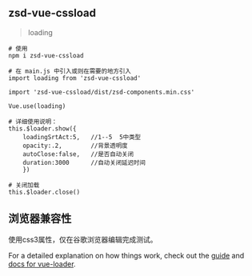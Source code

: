 ## zsd-vue-cssload

> loading


```
# 使用 
npm i zsd-vue-cssload 

# 在 main.js 中引入或则在需要的地方引入 
import loading from 'zsd-vue-cssload'  

import 'zsd-vue-cssload/dist/zsd-components.min.css'  

Vue.use(loading)  

# 详细使用说明：  
this.$loader.show({  
	loadingSrtAct:5,   //1--5  5中类型  
    opacity:.2,        //背景透明度  
    autoClose:false,   //是否自动关闭  
    duration:3000      //自动关闭延迟时间  
    })  

# 关闭加载
this.$loader.close()    
```

## 浏览器兼容性  

使用css3属性，仅在谷歌浏览器编辑完成测试。



For a detailed explanation on how things work, check out the [guide](http://vuejs-templates.github.io/webpack/) and [docs for vue-loader](https://github.com/zhusd/cssload.git).
